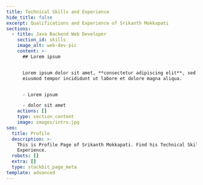 ```yaml
---
title: Technical Skills and Experience
hide_title: false
excerpt: Qualifications and Experience of Srikanth Mokkapati
sections:
  - title: Java Backend Web Developer
    section_id: skills
    image_alt: web-dev-pic
    content: >-
      ## Lorem ipsum


      Lorem ipsum dolor sit amet, **consectetur adipiscing elit**, sed do
      eiusmod tempor incididunt ut labore et dolore magna aliqua.


      - Lorem ipsum

      - dolor sit amet
    actions: []
    type: section_content
    image: images/intro.jpg
seo:
  title: Profile
  description: >-
    This is Profile Page of Srikanth Mokkapati. Find his Technical Skills and
    Experience.
  robots: []
  extra: []
  type: stackbit_page_meta
template: advanced
---
```

